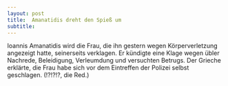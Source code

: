 ```yaml
---
layout: post
title:  Amanatidis dreht den Spieß um
subtitle:  
---
```


Ioannis Amanatidis wird die Frau, die ihn gestern wegen Körperverletzung angezeigt hatte, seinerseits verklagen. Er kündigte eine Klage wegen übler Nachrede, Beleidigung, Verleumdung und versuchten Betrugs. Der Grieche erklärte, die Frau habe sich vor dem Eintreffen der Polizei selbst geschlagen. (!?!?!?, die Red.)


